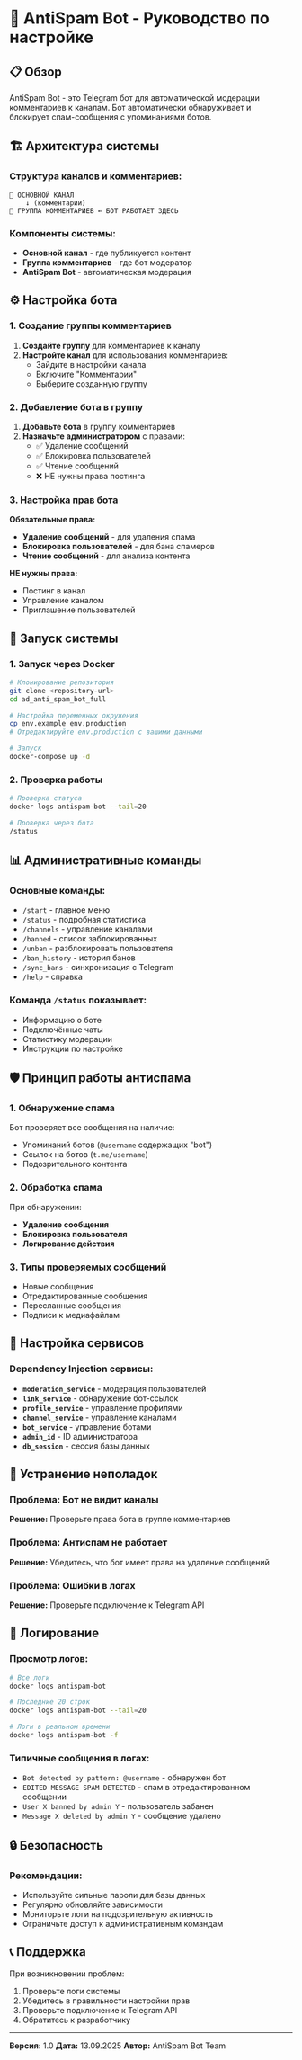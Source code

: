 # 🤖 AntiSpam Bot - Руководство по настройке

## 📋 Обзор

AntiSpam Bot - это Telegram бот для автоматической модерации комментариев к каналам. Бот автоматически обнаруживает и блокирует спам-сообщения с упоминаниями ботов.

## 🏗️ Архитектура системы

### Структура каналов и комментариев:
```
📢 ОСНОВНОЙ КАНАЛ
    ↓ (комментарии)
💬 ГРУППА КОММЕНТАРИЕВ ← БОТ РАБОТАЕТ ЗДЕСЬ
```

### Компоненты системы:
- **Основной канал** - где публикуется контент
- **Группа комментариев** - где бот модератор
- **AntiSpam Bot** - автоматическая модерация

## ⚙️ Настройка бота

### 1. Создание группы комментариев

1. **Создайте группу** для комментариев к каналу
2. **Настройте канал** для использования комментариев:
   - Зайдите в настройки канала
   - Включите "Комментарии"
   - Выберите созданную группу

### 2. Добавление бота в группу

1. **Добавьте бота** в группу комментариев
2. **Назначьте администратором** с правами:
   - ✅ Удаление сообщений
   - ✅ Блокировка пользователей
   - ✅ Чтение сообщений
   - ❌ НЕ нужны права постинга

### 3. Настройка прав бота

**Обязательные права:**
- **Удаление сообщений** - для удаления спама
- **Блокировка пользователей** - для бана спамеров
- **Чтение сообщений** - для анализа контента

**НЕ нужны права:**
- Постинг в канал
- Управление каналом
- Приглашение пользователей

## 🚀 Запуск системы

### 1. Запуск через Docker

```bash
# Клонирование репозитория
git clone <repository-url>
cd ad_anti_spam_bot_full

# Настройка переменных окружения
cp env.example env.production
# Отредактируйте env.production с вашими данными

# Запуск
docker-compose up -d
```

### 2. Проверка работы

```bash
# Проверка статуса
docker logs antispam-bot --tail=20

# Проверка через бота
/status
```

## 📊 Административные команды

### Основные команды:
- `/start` - главное меню
- `/status` - подробная статистика
- `/channels` - управление каналами
- `/banned` - список заблокированных
- `/unban` - разблокировать пользователя
- `/ban_history` - история банов
- `/sync_bans` - синхронизация с Telegram
- `/help` - справка

### Команда `/status` показывает:
- Информацию о боте
- Подключённые чаты
- Статистику модерации
- Инструкции по настройке

## 🛡️ Принцип работы антиспама

### 1. Обнаружение спама
Бот проверяет все сообщения на наличие:
- Упоминаний ботов (`@username` содержащих "bot")
- Ссылок на ботов (`t.me/username`)
- Подозрительного контента

### 2. Обработка спама
При обнаружении:
- **Удаление сообщения**
- **Блокировка пользователя**
- **Логирование действия**

### 3. Типы проверяемых сообщений
- Новые сообщения
- Отредактированные сообщения
- Пересланные сообщения
- Подписи к медиафайлам

## 🔧 Настройка сервисов

### Dependency Injection сервисы:
- **`moderation_service`** - модерация пользователей
- **`link_service`** - обнаружение бот-ссылок
- **`profile_service`** - управление профилями
- **`channel_service`** - управление каналами
- **`bot_service`** - управление ботами
- **`admin_id`** - ID администратора
- **`db_session`** - сессия базы данных

## 🐛 Устранение неполадок

### Проблема: Бот не видит каналы
**Решение:** Проверьте права бота в группе комментариев

### Проблема: Антиспам не работает
**Решение:** Убедитесь, что бот имеет права на удаление сообщений

### Проблема: Ошибки в логах
**Решение:** Проверьте подключение к Telegram API

## 📝 Логирование

### Просмотр логов:
```bash
# Все логи
docker logs antispam-bot

# Последние 20 строк
docker logs antispam-bot --tail=20

# Логи в реальном времени
docker logs antispam-bot -f
```

### Типичные сообщения в логах:
- `Bot detected by pattern: @username` - обнаружен бот
- `EDITED MESSAGE SPAM DETECTED` - спам в отредактированном сообщении
- `User X banned by admin Y` - пользователь забанен
- `Message X deleted by admin Y` - сообщение удалено

## 🔒 Безопасность

### Рекомендации:
- Используйте сильные пароли для базы данных
- Регулярно обновляйте зависимости
- Мониторьте логи на подозрительную активность
- Ограничьте доступ к административным командам

## 📞 Поддержка

При возникновении проблем:
1. Проверьте логи системы
2. Убедитесь в правильности настройки прав
3. Проверьте подключение к Telegram API
4. Обратитесь к разработчику

---

**Версия:** 1.0
**Дата:** 13.09.2025
**Автор:** AntiSpam Bot Team
